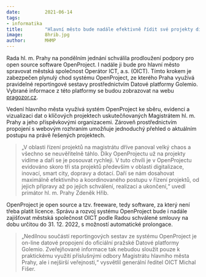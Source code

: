 ```yaml
---
date:         2021-06-14
tags:         
- informatika
title:        "Hlavní město bude nadále efektivně řídit své projekty díky open source OpenProject"
image: 	      8hrib.jpg
author:       MHMP
---
```


Rada hl. m. Prahy na pondělním jednání schválila prodloužení podpory pro open source software OpenProject. I nadále ji bude pro hlavní město spravovat městská společnost Operátor ICT, a.s. (OICT). Tímto krokem je zabezpečen plynulý chod systému OpenProject, ze kterého Praha využívá pravidelné reportingové sestavy prostřednictvím Datové platformy Golemio. Vybrané informace z této platformy se budou zobrazovat na webu [pragozor.cz](https://www.pragozor.cz/).

Vedení hlavního města využívá systém OpenProject ke sběru, evidenci a vizualizaci dat o klíčových projektech uskutečňovaných Magistrátem hl. m. Prahy a jeho příspěvkovými organizacemi. Zároveň prostřednictvím propojení s webovým rozhraním umožňuje jednoduchý přehled o aktuálním postupu na právě řešených projektech.

> „V oblasti řízení projektů na magistrátu dříve panoval velký chaos a všechno se neuvěřitelně táhlo. Díky OpenProjectu už na projekty vidíme a daří se je posouvat rychleji. V tuto chvíli je v OpenProjectu evidováno skoro tři sta projektů především v oblasti digitalizace, inovací, smart city, dopravy a dotací. Daří se nám dosahovat maximálně efektivního a koordinovaného postupu v řízení projektů, od jejich přípravy až po jejich schválení, realizaci a ukončení,“ uvedl primátor hl. m. Prahy Zdeněk Hřib.

OpenProject je open source a tzv. freeware, tedy software, za který není třeba platit licence. Správu a rozvoj systému OpenProject bude i nadále zajišťovat městská společnost OICT podle Radou schválené smlouvy na dobu určitou do 31. 12. 2022, s možností automatické prolongace.

> „Nedílnou součástí reportingových sestav ze systému OpenProject je on-line datové propojení do oficiální pražské Datové platformy Golemio. Zveřejňované informace tak nebudou sloužit pouze k praktickému využití příslušnými odbory Magistrátu hlavního města Prahy, ale i nejširší veřejnosti,“ vysvětlil generální ředitel OICT Michal Fišer.

 
